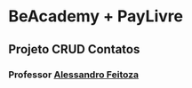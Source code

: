 # BeAcademy + PayLivre
## Projeto CRUD Contatos
### Professor [Alessandro Feitoza](https://github.com/alessandrofeitoza)
